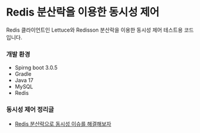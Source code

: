 # Redis 분산락을 이용한 동시성 제어
Redis 클라이언트인 Lettuce와 Redisson 분산락을 이용한 동시성 제어 테스트용 코드입니다.

### 개발 환경
* Spirng boot 3.0.5
* Gradle
* Java 17
* MySQL
* Redis

### 동시성 제어 정리글
* [Redis 분산락으로 동시성 이슈를 해결해보자](https://twosky.tistory.com/50)
